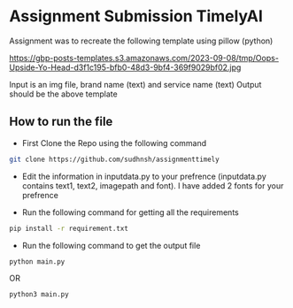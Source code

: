 # Assignment Submission TimelyAI

Assignment was to recreate the following template using pillow (python) 

https://gbp-posts-templates.s3.amazonaws.com/2023-09-08/tmp/Oops-Upside-Yo-Head-d3f1c195-bfb0-48d3-9bf4-369f9029bf02.jpg

Input is an img file, brand name (text) and service name (text)
Output should be the above template

## How to run the file

- First Clone the Repo using the following command
```bash
git clone https://github.com/sudhnsh/assignmenttimely
```
- Edit the information in inputdata.py to your prefrence (inputdata.py contains text1, text2, imagepath and font). I have added 2 fonts for your prefrence

- Run the following command for getting all the requirements

```bash
pip install -r requirement.txt 
```

- Run the following command to get the output file

```bash
python main.py
```
OR

```bash
python3 main.py
```

